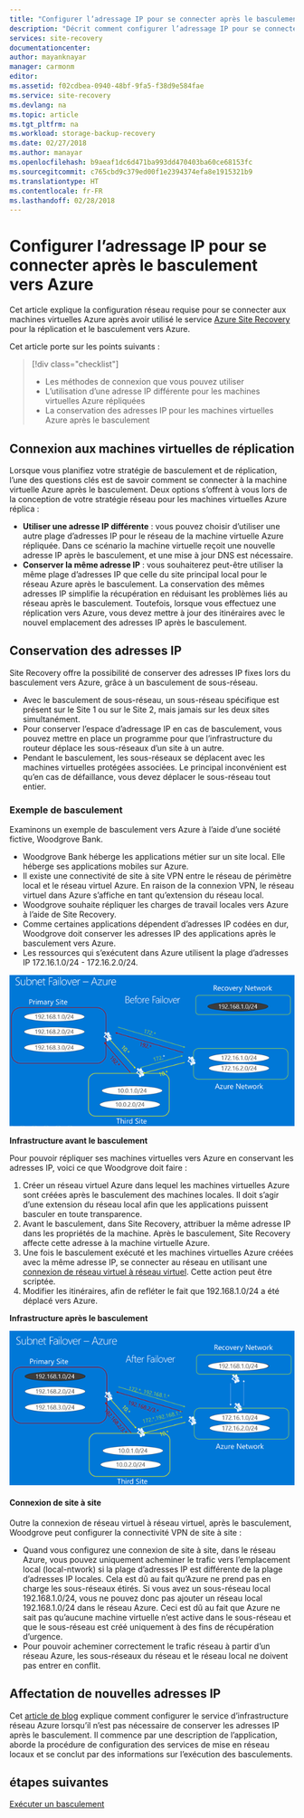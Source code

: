 ```yaml
---
title: "Configurer l’adressage IP pour se connecter après le basculement vers Azure avec Azure Site Recovery | Microsoft Docs"
description: "Décrit comment configurer l’adressage IP pour se connecter à des machines virtuelles Azure après le basculement depuis un site local avec Azure Site Recovery"
services: site-recovery
documentationcenter: 
author: mayanknayar
manager: carmonm
editor: 
ms.assetid: f02cdbea-0940-48bf-9fa5-f38d9e584fae
ms.service: site-recovery
ms.devlang: na
ms.topic: article
ms.tgt_pltfrm: na
ms.workload: storage-backup-recovery
ms.date: 02/27/2018
ms.author: manayar
ms.openlocfilehash: b9aeaf1dc6d471ba993dd470403ba60ce68153fc
ms.sourcegitcommit: c765cbd9c379ed00f1e2394374efa8e1915321b9
ms.translationtype: HT
ms.contentlocale: fr-FR
ms.lasthandoff: 02/28/2018
---
```

# <a name="set-up-ip-addressing-to-connect-after-failover-to-azure"></a>Configurer l’adressage IP pour se connecter après le basculement vers Azure

Cet article explique la configuration réseau requise pour se connecter aux machines virtuelles Azure après avoir utilisé le service [Azure Site Recovery](site-recovery-overview.md) pour la réplication et le basculement vers Azure.

Cet article porte sur les points suivants :

> [!div class="checklist"]
> * Les méthodes de connexion que vous pouvez utiliser
> * L’utilisation d’une adresse IP différente pour les machines virtuelles Azure répliquées
> * La conservation des adresses IP pour les machines virtuelles Azure après le basculement

## <a name="connecting-to-replica-vms"></a>Connexion aux machines virtuelles de réplication

Lorsque vous planifiez votre stratégie de basculement et de réplication, l’une des questions clés est de savoir comment se connecter à la machine virtuelle Azure après le basculement. Deux options s’offrent à vous lors de la conception de votre stratégie réseau pour les machines virtuelles Azure réplica :

- **Utiliser une adresse IP différente** : vous pouvez choisir d’utiliser une autre plage d’adresses IP pour le réseau de la machine virtuelle Azure répliquée. Dans ce scénario la machine virtuelle reçoit une nouvelle adresse IP après le basculement, et une mise à jour DNS est nécessaire.
- **Conserver la même adresse IP** : vous souhaiterez peut-être utiliser la même plage d’adresses IP que celle du site principal local pour le réseau Azure après le basculement. La conservation des mêmes adresses IP simplifie la récupération en réduisant les problèmes liés au réseau après le basculement. Toutefois, lorsque vous effectuez une réplication vers Azure, vous devez mettre à jour des itinéraires avec le nouvel emplacement des adresses IP après le basculement.

## <a name="retaining-ip-addresses"></a>Conservation des adresses IP

Site Recovery offre la possibilité de conserver des adresses IP fixes lors du basculement vers Azure, grâce à un basculement de sous-réseau.

- Avec le basculement de sous-réseau, un sous-réseau spécifique est présent sur le Site 1 ou sur le Site 2, mais jamais sur les deux sites simultanément.
- Pour conserver l’espace d’adressage IP en cas de basculement, vous pouvez mettre en place un programme pour que l’infrastructure du routeur déplace les sous-réseaux d’un site à un autre.
- Pendant le basculement, les sous-réseaux se déplacent avec les machines virtuelles protégées associées. Le principal inconvénient est qu’en cas de défaillance, vous devez déplacer le sous-réseau tout entier.


### <a name="failover-example"></a>Exemple de basculement

Examinons un exemple de basculement vers Azure à l’aide d’une société fictive, Woodgrove Bank.

- Woodgrove Bank héberge les applications métier sur un site local. Elle héberge ses applications mobiles sur Azure.
- Il existe une connectivité de site à site VPN entre le réseau de périmètre local et le réseau virtuel Azure. En raison de la connexion VPN, le réseau virtuel dans Azure s’affiche en tant qu’extension du réseau local.
- Woodgrove souhaite répliquer les charges de travail locales vers Azure à l’aide de Site Recovery.
 - Comme certaines applications dépendent d’adresses IP codées en dur, Woodgrove doit conserver les adresses IP des applications après le basculement vers Azure.
 - Les ressources qui s’exécutent dans Azure utilisent la plage d’adresses IP 172.16.1.0/24 - 172.16.2.0/24.

![Avant le basculement de sous-réseau](./media/site-recovery-network-design/network-design7.png)

**Infrastructure avant le basculement**


Pour pouvoir répliquer ses machines virtuelles vers Azure en conservant les adresses IP, voici ce que Woodgrove doit faire :


1. Créer un réseau virtuel Azure dans lequel les machines virtuelles Azure sont créées après le basculement des machines locales. Il doit s’agir d’une extension du réseau local afin que les applications puissent basculer en toute transparence.
2. Avant le basculement, dans Site Recovery, attribuer la même adresse IP dans les propriétés de la machine. Après le basculement, Site Recovery affecte cette adresse à la machine virtuelle Azure.
3. Une fois le basculement exécuté et les machines virtuelles Azure créées avec la même adresse IP, se connecter au réseau en utilisant une [connexion de réseau virtuel à réseau virtuel](../vpn-gateway/virtual-networks-configure-vnet-to-vnet-connection.md). Cette action peut être scriptée.
4. Modifier les itinéraires, afin de refléter le fait que 192.168.1.0/24 a été déplacé vers Azure.


**Infrastructure après le basculement**

![Après le basculement de sous-réseau](./media/site-recovery-network-design/network-design9.png)

#### <a name="site-to-site-connection"></a>Connexion de site à site

Outre la connexion de réseau virtuel à réseau virtuel, après le basculement, Woodgrove peut configurer la connectivité VPN de site à site :
- Quand vous configurez une connexion de site à site, dans le réseau Azure, vous pouvez uniquement acheminer le trafic vers l’emplacement local (local-ntwork) si la plage d’adresses IP est différente de la plage d’adresses IP locales. Cela est dû au fait qu’Azure ne prend pas en charge les sous-réseaux étirés. Si vous avez un sous-réseau local 192.168.1.0/24, vous ne pouvez donc pas ajouter un réseau local 192.168.1.0/24 dans le réseau Azure. Ceci est dû au fait que Azure ne sait pas qu’aucune machine virtuelle n’est active dans le sous-réseau et que le sous-réseau est créé uniquement à des fins de récupération d’urgence.
- Pour pouvoir acheminer correctement le trafic réseau à partir d’un réseau Azure, les sous-réseaux du réseau et le réseau local ne doivent pas entrer en conflit.




## <a name="assigning-new-ip-addresses"></a>Affectation de nouvelles adresses IP

Cet [article de blog](http://azure.microsoft.com/blog/2014/09/04/networking-infrastructure-setup-for-microsoft-azure-as-a-disaster-recovery-site/) explique comment configurer le service d’infrastructure réseau Azure lorsqu’il n’est pas nécessaire de conserver les adresses IP après le basculement. Il commence par une description de l’application, aborde la procédure de configuration des services de mise en réseau locaux et se conclut par des informations sur l’exécution des basculements.

## <a name="next-steps"></a>étapes suivantes
[Exécuter un basculement](site-recovery-failover.md)
